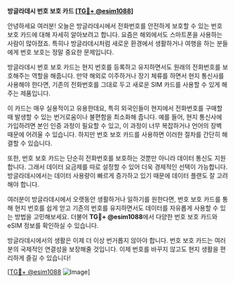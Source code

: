 **방글라데시 번호 보호 카드 [[TG💪+ @esim1088](https://t.me/s/esim1088)]**

안녕하세요 여러분! 오늘은 방글라데시에서 전화번호를 안전하게 보호할 수 있는 번호 보호 카드에 대해 자세히 알아보려고 합니다. 요즘은 해외에서도 스마트폰을 사용하는 사람이 많아졌죠. 특히나 방글라데시처럼 새로운 환경에서 생활하거나 여행을 하는 분들에게 번호 보호는 정말 중요한 문제입니다. 

방글라데시 번호 보호 카드는 현지 번호를 등록하고 유지하면서도 원래의 전화번호를 보호해주는 역할을 해줍니다. 만약 해외로 이주하거나 장기 체류를 하면서 현지 통신사를 사용해야 한다면, 기존의 전화번호를 그대로 두고 새로운 SIM 카드를 사용할 수 있게 해주는 제품입니다. 

이 카드는 매우 실용적이고 유용한데요, 특히 외국인들이 현지에서 전화번호를 구매할 때 발생할 수 있는 번거로움이나 불편함을 최소화해 줍니다. 예를 들어, 현지 통신사에 가입하려면 본인 인증 과정이 필요할 수 있고, 이 과정이 너무 복잡하거나 언어의 장벽 때문에 어려울 수 있습니다. 하지만 번호 보호 카드를 사용하면 이러한 절차를 간단히 해결할 수 있습니다.

또한, 번호 보호 카드는 단순히 전화번호를 보호하는 것뿐만 아니라 데이터 통신도 지원합니다. 그래서 데이터 요금제를 따로 설정할 수 있어 더욱 경제적인 선택이 가능합니다. 방글라데시에서는 데이터 사용량이 빠르게 증가하고 있기 때문에 데이터 플랜도 잘 고려해야 합니다. 

여러분이 방글라데시에서 오랫동안 생활하거나 일하기를 원한다면, 번호 보호 카드를 통해 현지 번호를 쉽게 얻고 기존의 번호를 유지하면서도 데이터를 자유롭게 사용할 수 있는 방법을 고민해보세요. 더불어 **TG💪+ @esim1088**에서 다양한 번호 보호 카드와 eSIM 정보를 확인하실 수 있습니다.

방글라데시에서의 생활은 이제 더 이상 번거롭지 않아야 합니다. 번호 보호 카드는 여러분의 국제적인 연결성을 보장해줄 것입니다. 이제 번호를 바꾸지 않고도 현지 생활을 편리하게 즐길 수 있습니다!

[[TG💪+ @esim1088](https://t.me/s/esim1088) ![Image](https://i.postimg.cc/Y0z9fWf4/image.png)]